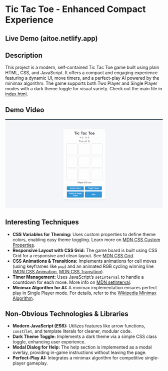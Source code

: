 # Tic Tac Toe - Enhanced Compact Experience

## Live Demo (aitoe.netlify.app)


## Description
This project is a modern, self-contained Tic Tac Toe game built using plain HTML, CSS, and JavaScript. It offers a compact and engaging experience featuring a dynamic UI, move timers, and a perfect-play AI powered by the minimax algorithm. The game supports both Two Player and Single Player modes with a dark theme toggle for visual variety. Check out the main file in [index.html](./index.html).

## Demo Video
![Demo Video](./demoVideo.gif)

## Interesting Techniques
- **CSS Variables for Theming:** Uses custom properties to define theme colors, enabling easy theme toggling. Learn more on [MDN CSS Custom Properties](https://developer.mozilla.org/en-US/docs/Web/CSS/--*).
- **Responsive Layout with CSS Grid:** The game board is built using CSS Grid for a responsive and clean layout. See [MDN CSS Grid](https://developer.mozilla.org/en-US/docs/Web/CSS/grid).
- **CSS Animations & Transitions:** Implements animations for cell moves (using keyframes like `pop`) and an animated RGB cycling winning line ([MDN CSS Animation](https://developer.mozilla.org/en-US/docs/Web/CSS/animation), [MDN CSS Transition](https://developer.mozilla.org/en-US/docs/Web/CSS/transition)).
- **Timer Management:** Uses JavaScript’s `setInterval` to handle a countdown for each move. More info on [MDN setInterval](https://developer.mozilla.org/en-US/docs/Web/API/setInterval).
- **Minimax Algorithm for AI:** A minimax implementation ensures perfect play in Single Player mode. For details, refer to the [Wikipedia Minimax Algorithm](https://en.wikipedia.org/wiki/Minimax).

## Non-Obvious Technologies & Libraries
- **Modern JavaScript (ES6):** Utilizes features like arrow functions, `const`/`let`, and template literals for cleaner, modular code.
- **Dark Theme Toggle:** Implements a dark theme via a simple CSS class toggle, enhancing user experience.
- **Modal Dialog for Help:** The help section is implemented as a modal overlay, providing in-game instructions without leaving the page.
- **Perfect-Play AI:** Integrates a minimax algorithm for competitive single-player gameplay.
